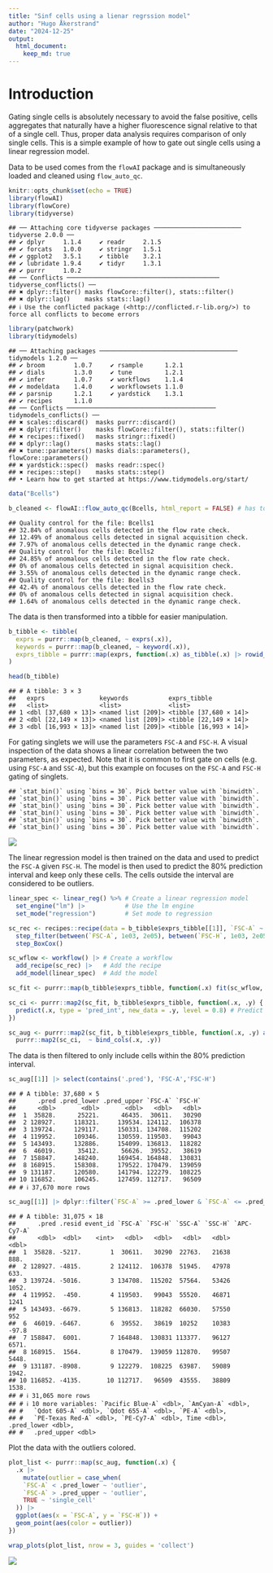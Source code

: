 ```yaml
---
title: "Sinf cells using a lienar regrssion model"
author: "Hugo Åkerstrand"
date: "2024-12-25"
output: 
  html_document: 
    keep_md: true
---
```


# Introduction

Gating single cells is absolutely necessary to avoid the false positive, cells 
aggregates that naturally have a higher fluorescence signal relative to that of 
a single cell. Thus, proper data analysis requires comparison of only single cells. 
This is a simple example of how to gate out single cells using a linear regression model.

Data to be used comes from the `flowAI` package and is simultaneously loaded and
cleaned using `flow_auto_qc`.


``` r
knitr::opts_chunk$set(echo = TRUE)
library(flowAI)
library(flowCore)
library(tidyverse)
```

```
## ── Attaching core tidyverse packages ──────────────────────── tidyverse 2.0.0 ──
## ✔ dplyr     1.1.4     ✔ readr     2.1.5
## ✔ forcats   1.0.0     ✔ stringr   1.5.1
## ✔ ggplot2   3.5.1     ✔ tibble    3.2.1
## ✔ lubridate 1.9.4     ✔ tidyr     1.3.1
## ✔ purrr     1.0.2     
## ── Conflicts ────────────────────────────────────────── tidyverse_conflicts() ──
## ✖ dplyr::filter() masks flowCore::filter(), stats::filter()
## ✖ dplyr::lag()    masks stats::lag()
## ℹ Use the conflicted package (<http://conflicted.r-lib.org/>) to force all conflicts to become errors
```

``` r
library(patchwork)
library(tidymodels)
```

```
## ── Attaching packages ────────────────────────────────────── tidymodels 1.2.0 ──
## ✔ broom        1.0.7     ✔ rsample      1.2.1
## ✔ dials        1.3.0     ✔ tune         1.2.1
## ✔ infer        1.0.7     ✔ workflows    1.1.4
## ✔ modeldata    1.4.0     ✔ workflowsets 1.1.0
## ✔ parsnip      1.2.1     ✔ yardstick    1.3.1
## ✔ recipes      1.1.0     
## ── Conflicts ───────────────────────────────────────── tidymodels_conflicts() ──
## ✖ scales::discard()  masks purrr::discard()
## ✖ dplyr::filter()    masks flowCore::filter(), stats::filter()
## ✖ recipes::fixed()   masks stringr::fixed()
## ✖ dplyr::lag()       masks stats::lag()
## ✖ tune::parameters() masks dials::parameters(), flowCore::parameters()
## ✖ yardstick::spec()  masks readr::spec()
## ✖ recipes::step()    masks stats::step()
## • Learn how to get started at https://www.tidymodels.org/start/
```

``` r
data("Bcells")
```

``` r
b_cleaned <- flowAI::flow_auto_qc(Bcells, html_report = FALSE) # has to be set to FALSE else render fails
```

```
## Quality control for the file: Bcells1
## 32.84% of anomalous cells detected in the flow rate check. 
## 12.49% of anomalous cells detected in signal acquisition check. 
## 7.97% of anomalous cells detected in the dynamic range check. 
## Quality control for the file: Bcells2
## 24.85% of anomalous cells detected in the flow rate check. 
## 0% of anomalous cells detected in signal acquisition check. 
## 3.55% of anomalous cells detected in the dynamic range check. 
## Quality control for the file: Bcells3
## 42.4% of anomalous cells detected in the flow rate check. 
## 0% of anomalous cells detected in signal acquisition check. 
## 1.64% of anomalous cells detected in the dynamic range check.
```

The data is then transformed into a tibble for easier manipulation.


``` r
b_tibble <- tibble(
  exprs = purrr::map(b_cleaned, ~ exprs(.x)),                                                            # Expression data
  keywords = purrr::map(b_cleaned, ~ keyword(.x)),                                                       # Meta data
  exprs_tibble = purrr::map(exprs, function(.x) as_tibble(.x) |> rowid_to_column(var = 'event_id'))      # For gating
)

head(b_tibble)
```

```
## # A tibble: 3 × 3
##   exprs               keywords           exprs_tibble          
##   <list>              <list>             <list>                
## 1 <dbl [37,680 × 13]> <named list [209]> <tibble [37,680 × 14]>
## 2 <dbl [22,149 × 13]> <named list [209]> <tibble [22,149 × 14]>
## 3 <dbl [16,993 × 13]> <named list [209]> <tibble [16,993 × 14]>
```

For gating singlets we will use the parameters `FSC-A` and `FSC-H`. A visual inspection
of the data shows a linear correlation between the two parameters, as expected.
Note that it is common to first gate on cells (e.g. using `FSC-A` and `SSC-A`), 
but this example on focuses on the `FSC-A` and `FSC-H` gating of singlets.


```
## `stat_bin()` using `bins = 30`. Pick better value with `binwidth`.
## `stat_bin()` using `bins = 30`. Pick better value with `binwidth`.
## `stat_bin()` using `bins = 30`. Pick better value with `binwidth`.
## `stat_bin()` using `bins = 30`. Pick better value with `binwidth`.
## `stat_bin()` using `bins = 30`. Pick better value with `binwidth`.
## `stat_bin()` using `bins = 30`. Pick better value with `binwidth`.
```

![](single_cells_files/figure-html/unnamed-chunk-3-1.png)<!-- -->

The linear regression model is then trained on the data and used to predict the 
`FSC-A` given `FSC-H`. The model is then used to predict the 80% prediction interval
and keep only these cells. The cells outside the interval are considered to be outliers.


``` r
linear_spec <- linear_reg() %>% # Create a linear regression model
  set_engine("lm") |>           # Use the lm engine 
  set_mode("regression")        # Set mode to regression

sc_rec <- recipes::recipe(data = b_tibble$exprs_tibble[[1]], `FSC-A` ~ `FSC-H`) |> # Create a recipe where FSC-A is predicted by FSC-H
  step_filter(between(`FSC-A`, 1e03, 2e05), between(`FSC-H`, 1e03, 2e05)) |>       # Filter out extreme values
  step_BoxCox()                                                                    # Transform the data

sc_wflow <- workflow() |> # Create a workflow
  add_recipe(sc_rec) |>   # Add the recipe
  add_model(linear_spec)  # Add the model

sc_fit <- purrr::map(b_tibble$exprs_tibble, function(.x) fit(sc_wflow, .x)) # Fit the model to the data

sc_ci <- purrr::map2(sc_fit, b_tibble$exprs_tibble, function(.x, .y) {
  predict(.x, type = 'pred_int', new_data = .y, level = 0.8) # Predict the 80% prediction interval
})

sc_aug <- purrr::map2(sc_fit, b_tibble$exprs_tibble, function(.x, .y) augment(.x, .y)) |> # Augment the data with the predicted values
  purrr::map2(sc_ci,  ~ bind_cols(.x, .y))                                                # Augment the data with the prediction interval
```

The data is then filtered to only include cells within the 80% prediction interval.

``` r
sc_aug[[1]] |> select(contains('.pred'), 'FSC-A','FSC-H')                     # Before
```

```
## # A tibble: 37,680 × 5
##      .pred .pred_lower .pred_upper `FSC-A` `FSC-H`
##      <dbl>       <dbl>       <dbl>   <dbl>   <dbl>
##  1  35828.      25221.      46435.  30611.   30290
##  2 128927.     118321.     139534. 124112.  106378
##  3 139724.     129117.     150331. 134708.  115202
##  4 119952.     109346.     130559. 119503.   99043
##  5 143493.     132886.     154099. 136813.  118282
##  6  46019.      35412.      56626.  39552.   38619
##  7 158847.     148240.     169454. 164848.  130831
##  8 168915.     158308.     179522. 170479.  139059
##  9 131187.     120580.     141794. 122279.  108225
## 10 116852.     106245.     127459. 112717.   96509
## # ℹ 37,670 more rows
```

``` r
sc_aug[[1]] |> dplyr::filter(`FSC-A` >= .pred_lower & `FSC-A` <= .pred_upper) # After
```

```
## # A tibble: 31,075 × 18
##      .pred .resid event_id `FSC-A` `FSC-H` `SSC-A` `SSC-H` `APC-Cy7-A`
##      <dbl>  <dbl>    <int>   <dbl>   <dbl>   <dbl>   <dbl>       <dbl>
##  1  35828. -5217.        1  30611.   30290  22763.   21638       888. 
##  2 128927. -4815.        2 124112.  106378  51945.   47978       633. 
##  3 139724. -5016.        3 134708.  115202  57564.   53426      1052. 
##  4 119952.  -450.        4 119503.   99043  55520.   46871      1241  
##  5 143493. -6679.        5 136813.  118282  66030.   57550       952  
##  6  46019. -6467.        6  39552.   38619  10252    10383       -97.8
##  7 158847.  6001.        7 164848.  130831 113377.   96127      6571. 
##  8 168915.  1564.        8 170479.  139059 112870.   99507      5448. 
##  9 131187. -8908.        9 122279.  108225  63987.   59089      1942. 
## 10 116852. -4135.       10 112717.   96509  43555.   38809      1538. 
## # ℹ 31,065 more rows
## # ℹ 10 more variables: `Pacific Blue-A` <dbl>, `AmCyan-A` <dbl>,
## #   `Qdot 605-A` <dbl>, `Qdot 655-A` <dbl>, `PE-A` <dbl>,
## #   `PE-Texas Red-A` <dbl>, `PE-Cy7-A` <dbl>, Time <dbl>, .pred_lower <dbl>,
## #   .pred_upper <dbl>
```

Plot the data with the outliers colored.

``` r
plot_list <- purrr::map(sc_aug, function(.x) {
  .x |>
    mutate(outlier = case_when(
    `FSC-A` < .pred_lower ~ 'outlier',
    `FSC-A` > .pred_upper ~ 'outlier',
    TRUE ~ 'single_cell'
  )) |>
  ggplot(aes(x = `FSC-A`, y = `FSC-H`)) +
  geom_point(aes(color = outlier))
})

wrap_plots(plot_list, nrow = 3, guides = 'collect')
```

![](single_cells_files/figure-html/unnamed-chunk-6-1.png)<!-- -->
